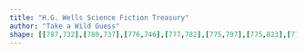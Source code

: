 ```yaml
---
title: "H.G. Wells Science Fiction Treasury"
author: "Take a Wild Guess"
shape: [[787,732],[780,737],[776,746],[777,782],[775,797],[775,823],[772,840],[772,852],[770,857],[770,869],[767,876],[769,882],[769,887],[766,892],[767,905],[763,909],[761,909],[757,907],[755,904],[754,909],[755,930],[753,934],[753,941],[755,945],[755,950],[759,954],[755,957],[753,963],[753,991],[748,1015],[750,1027],[747,1048],[748,1062],[746,1067],[746,1087],[749,1095],[747,1102],[748,1114],[746,1119],[747,1142],[750,1158],[749,1173],[753,1194],[751,1203],[751,1214],[753,1224],[751,1242],[751,1290],[753,1304],[751,1311],[750,1394],[747,1448],[747,1505],[749,1514],[749,1561],[751,1578],[750,1599],[752,1610],[753,1634],[752,1673],[750,1681],[751,1696],[755,1713],[756,1733],[754,1758],[751,1770],[751,1787],[752,1792],[755,1795],[770,1802],[806,1808],[815,1808],[821,1810],[869,1814],[912,1814],[926,1809],[945,1790],[948,1785],[959,1752],[962,1711],[962,1687],[964,1671],[964,1647],[966,1637],[970,1472],[972,1463],[974,1430],[976,1323],[980,1245],[980,1188],[982,1180],[983,980],[981,974],[981,940],[984,913],[985,870],[984,838],[982,834],[982,821],[980,817],[981,768],[980,753],[978,746],[970,738],[957,736],[941,738],[919,738],[907,736],[872,737],[802,732]]
---
```

